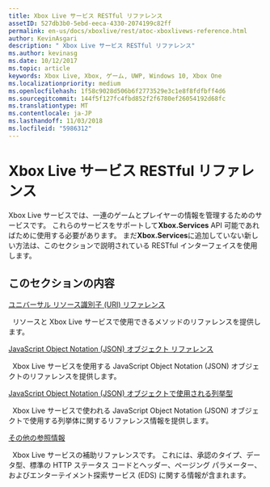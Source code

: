```yaml
---
title: Xbox Live サービス RESTful リファレンス
assetID: 527db3b0-5ebd-eeca-4330-2074199c82ff
permalink: en-us/docs/xboxlive/rest/atoc-xboxlivews-reference.html
author: KevinAsgari
description: " Xbox Live サービス RESTful リファレンス"
ms.author: kevinasg
ms.date: 10/12/2017
ms.topic: article
keywords: Xbox Live, Xbox, ゲーム, UWP, Windows 10, Xbox One
ms.localizationpriority: medium
ms.openlocfilehash: 1f58c9028d506b6f2773529e3c1e8f8fdfbff4d6
ms.sourcegitcommit: 144f5f127fc4fbd852f2f6780ef26054192d68fc
ms.translationtype: MT
ms.contentlocale: ja-JP
ms.lasthandoff: 11/03/2018
ms.locfileid: "5986312"
---
```

# <a name="xbox-live-services-restful-reference"></a>Xbox Live サービス RESTful リファレンス

Xbox Live サービスでは、一連のゲームとプレイヤーの情報を管理するためのサービスです。 これらのサービスをサポートして**Xbox.Services** API 可能であればために使用する必要があります。 まだ**Xbox.Services**に追加していない新しい方法は、このセクションで説明されている RESTful インターフェイスを使用します。

<a id="ID4E5"></a>


## <a name="in-this-section"></a>このセクションの内容

[ユニバーサル リソース識別子 (URI) リファレンス](uri/atoc-xboxlivews-reference-uris.md)

&nbsp;&nbsp;リソースと Xbox Live サービスで使用できるメソッドのリファレンスを提供します。

[JavaScript Object Notation (JSON) オブジェクト リファレンス](json/atoc-xboxlivews-reference-json.md)

&nbsp;&nbsp;Xbox Live サービスを使用する JavaScript Object Notation (JSON) オブジェクトのリファレンスを提供します。

[JavaScript Object Notation (JSON) オブジェクトで使用される列挙型](enums/atoc-xboxlivews-reference-enums.md)

&nbsp;&nbsp;Xbox Live サービスで使われる JavaScript Object Notation (JSON) オブジェクトで使用する列挙体に関するリファレンス情報を提供します。

[その他の参照情報](additional/atoc-xboxlivews-reference-additional.md)

&nbsp;&nbsp;Xbox Live サービスの補助リファレンスです。 これには、承認のタイプ、データ型、標準の HTTP ステータス コードとヘッダー、ページング パラメーター、およびエンターテイメント探索サービス (EDS) に関する情報が含まれます。
